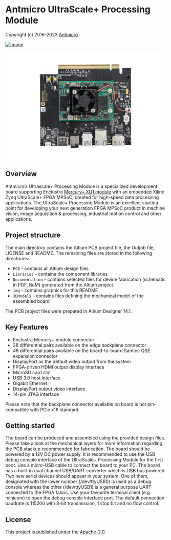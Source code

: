 # Antmicro UltraScale+ Processing Module

Copyright (c) 2016-2023 [Antmicro](https://www.antmicro.com)

[![image](https://img.shields.io/badge/View%20on-Antmicro%20Open%20Source%20Portal-332d37?style=flat-square)](https://opensource.antmicro.com/projects/ultrascale-plus-processing-module)

![](img/ultrascale-plus-processing-module.png)

## Overview

Antmicro’s Ultrascale+ Processing Module is a specialized development board supporting Enclustra [Mercury+ XU1 module](https://www.enclustra.com/en/products/system-on-chip-modules/mercury-xu1) with an embedded Xilinx Zynq UltraScale+ FPGA MPSoC, created for high-speed data processing applications.
The UltraScale+ Processing Module is an excellent starting point for developing your next generation FPGA MPSoC product in machine vision, image acquisition & processing, industrial motion control and other applications.

## Project structure

The main directory contains the Altium PCB project file, the Outjob file, LICENSE and README.
The remaining files are stored in the following directories:

* `PCB` -  contains all Altium design files
* `Libraries` - contains the component libraries
* `Documentation` - contains selected files for device fabrication (schematic in PDF, BoM) generated from the Altium project
* `img` - contains graphics for this README
* `3DModels` - contains files defining the mechanical model of the assembled board

The PCB project files were prepared in Altium Designer 14.1.

## Key Features

* Enclustra Mercury+ module connector
* 28 differential pairs available on the edge backplane connector
* 48 differential pairs available on the board-to-board Samtec QSE expansion connector
* DisplayPort as the default video output from the system
* FPGA-driven HDMI output display interface
* MicroSD card slot
* USB 3.0 host interface
* Gigabit Ethernet
* DisplayPort output video interface
* 14-pin JTAG interface

Please note that the backplane connector available on board is not pin-compatible with PCIe x16 standard.

## Getting started

The board can be produced and assembled using the provided design files.
Please take a look at the mechanical layers for more information regarding the PCB stackup recommended for fabrication.
The board should be powered by a 12V DC power supply. 
It is recommended to use the USB debug console interface of the UltraScale+ Processing Module for the first boot.
Use a micro-USB cable to connect the board to your PC.
The board has a built-in dual channel USB/UART converter which is USB bus powered.
Two new serial devices should appear in your system.
One of them, designated with the lower number (/dev/ttyUSB0) is used as a debug console whereas the other (/dev/ttyUSB1) is a general purpose UART connected to the FPGA fabric.
Use your favourite terminal client (e.g. minicom) to open the debug console interface port. The default connection baudrate is 115200 with 8-bit transmission, 1 stop bit and no flow control.

## License

This project is published under the [Apache-2.0](LICENSE).
